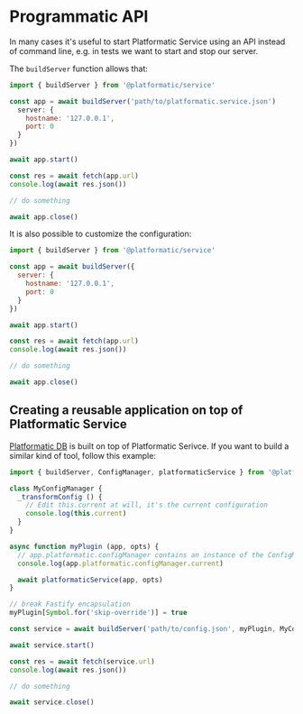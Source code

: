 # Programmatic API

In many cases it's useful to start Platformatic Service using an API instead of
command line, e.g. in tests we want to start and stop our server.

The `buildServer` function allows that:

```js
import { buildServer } from '@platformatic/service'

const app = await buildServer('path/to/platformatic.service.json')
  server: {
    hostname: '127.0.0.1',
    port: 0
  }
})

await app.start()

const res = await fetch(app.url)
console.log(await res.json())

// do something

await app.close()
```

It is also possible to customize the configuration:

```js
import { buildServer } from '@platformatic/service'

const app = await buildServer({
  server: {
    hostname: '127.0.0.1',
    port: 0
  }
})

await app.start()

const res = await fetch(app.url)
console.log(await res.json())

// do something

await app.close()
```

## Creating a reusable application on top of Platformatic Service

[Platformatic DB](/reference/db/introduction.md) is built on top of Platformatic Serivce.
If you want to build a similar kind of tool, follow this example:

```js
import { buildServer, ConfigManager, platformaticService } from '@platformatic/service'

class MyConfigManager {
  _transformConfig () {
    // Edit this.current at will, it's the current configuration
    console.log(this.current)
  }
}

async function myPlugin (app, opts) {
  // app.platformatic.configManager contains an instance of the ConfigManager
  console.log(app.platformatic.configManager.current)

  await platformaticService(app, opts)
}

// break Fastify encapsulation
myPlugin[Symbol.for('skip-override')] = true

const service = await buildServer('path/to/config.json', myPlugin, MyConfigManager)

await service.start()

const res = await fetch(service.url)
console.log(await res.json())

// do something

await service.close()
```
